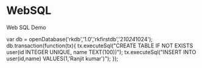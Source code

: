 # WebSQL
Web SQL Demo

var db = openDatabase('rkdb','1.0','rkfirstdb','2*1024*1024');
db.transaction(function(tx){
	tx.executeSql("CREATE TABLE IF NOT EXISTS user(id INTEGER UNIQUE, name TEXT(100))");
	tx.executeSql("INSERT INTO user(id,name) VALUES(1,'Ranjit kumar')");
});


